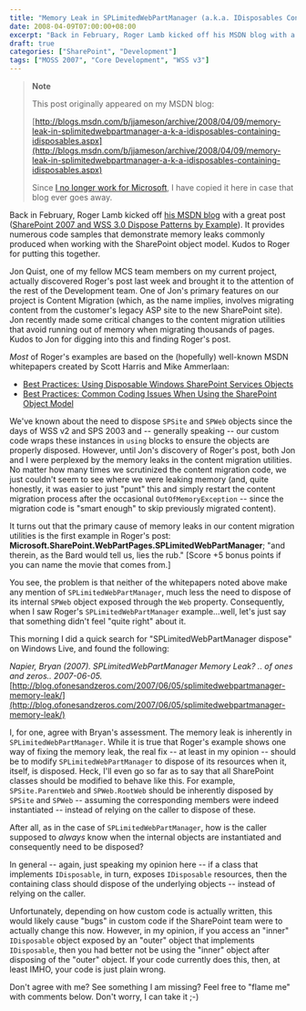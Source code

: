 ```yaml
---
title: "Memory Leak in SPLimitedWebPartManager (a.k.a. IDisposables Containing IDisposables)"
date: 2008-04-09T07:00:00+08:00
excerpt: "Back in February, Roger Lamb kicked off his MSDN blog with a great post ( SharePoint 2007 and WSS 3.0 Dispose Patterns by Example ). It provides numerous code samples that demonstrate memory leaks commonly produced when working with the SharePoint object..."
draft: true
categories: ["SharePoint", "Development"]
tags: ["MOSS 2007", "Core Development", "WSS v3"]
---
```


> **Note**
> 
> This post originally appeared on my MSDN blog:  
>   
> 
> [http://blogs.msdn.com/b/jjameson/archive/2008/04/09/memory-leak-in-splimitedwebpartmanager-a-k-a-idisposables-containing-idisposables.aspx](http://blogs.msdn.com/b/jjameson/archive/2008/04/09/memory-leak-in-splimitedwebpartmanager-a-k-a-idisposables-containing-idisposables.aspx)
> 
> Since [I no longer work for Microsoft](/blog/jjameson/archive/2011/09/02/last-day-with-microsoft.aspx), I have copied it here in case that blog ever goes away.


Back in February, Roger Lamb kicked off [his MSDN blog](http://blogs.msdn.com/rogerla) with a great post ([SharePoint 2007 and WSS 3.0 Dispose Patterns by Example](http://blogs.msdn.com/rogerla/archive/2008/02/12/sharepoint-2007-and-wss-3-0-dispose-patterns-by-example.aspx)). It provides numerous code samples that demonstrate memory leaks commonly produced when working with the SharePoint object model. Kudos to Roger for putting this together.

Jon Quist, one of my fellow MCS team members on my current project, actually discovered Roger's post last week and brought it to the attention of the rest of the Development team. One of Jon's primary features on our project is Content Migration (which, as the name implies, involves migrating content from the customer's legacy ASP site to the new SharePoint site). Jon recently made some critical changes to the content migration utilities that avoid running out of memory when migrating thousands of pages. Kudos to Jon for digging into this and finding Roger's post.

*Most* of Roger's examples are based on the (hopefully) well-known MSDN whitepapers created by Scott Harris and Mike Ammerlaan:

- [Best Practices: Using Disposable Windows SharePoint Services Objects](http://msdn2.microsoft.com/en-us/library/aa973248.aspx)
- [Best Practices: Common Coding Issues When Using the SharePoint Object Model](http://msdn2.microsoft.com/en-us/library/bb687949.aspx)


We've known about the need to dispose `SPSite` and `SPWeb` objects since the days of WSS v2 and SPS 2003 and -- generally speaking -- our custom code wraps these instances in `using` blocks to ensure the objects are properly disposed. However, until Jon's discovery of Roger's post, both Jon and I were perplexed by the memory leaks in the content migration utilities. No matter how many times we scrutinized the content migration code, we just couldn't seem to see where we were leaking memory (and, quite honestly, it was easier to just "punt" this and simply restart the content migration process after the occasional `OutOfMemoryException` -- since the migration code is "smart enough" to skip previously migrated content).

It turns out that the primary cause of memory leaks in our content migration utilities is the first example in Roger's post: **Microsoft.SharePoint.WebPartPages.SPLimitedWebPartManager**; "and therein, as the Bard would tell us, lies the rub." [Score +5 bonus points if you can name the movie that comes from.]

You see, the problem is that neither of the whitepapers noted above make any mention of `SPLimitedWebPartManager`, much less the need to dispose of its internal `SPWeb` object exposed through the `Web` property. Consequently, when I saw Roger's `SPLimitedWebPartManager` example...well, let's just say that something didn't feel "quite right" about it.

This morning I did a quick search for "SPLimitedWebPartManager dispose" on Windows Live, and found the following:

<cite>Napier, Bryan (2007). SPLimitedWebPartManager Memory Leak? .. of ones and zeros.. 2007-06-05.</cite>
[http://blog.ofonesandzeros.com/2007/06/05/splimitedwebpartmanager-memory-leak/](http://blog.ofonesandzeros.com/2007/06/05/splimitedwebpartmanager-memory-leak/)


I, for one, agree with Bryan's assessment. The memory leak is inherently in `SPLimitedWebPartManager`. While it is true that Roger's example shows one way of fixing the memory leak, the real fix -- at least in my opinion -- should be to modify `SPLimitedWebPartManager` to dispose of its resources when it, itself, is disposed. Heck, I'll even go so far as to say that all SharePoint classes should be modified to behave like this. For example, `SPSite.ParentWeb` and `SPWeb.RootWeb` should be inherently disposed by `SPSite` and `SPWeb` -- assuming the corresponding members were indeed instantiated -- instead of relying on the caller to dispose of these.

After all, as in the case of `SPLimitedWebPartManager`, how is the caller supposed to *always* know when the internal objects are instantiated and consequently need to be disposed?

In general -- again, just speaking my opinion here -- if a class that implements `IDisposable`, in turn, exposes `IDisposable` resources, then the containing class should dispose of the underlying objects -- instead of relying on the caller.

Unfortunately, depending on how custom code is actually written, this would likely cause "bugs" in custom code if the SharePoint team were to actually change this now. However, in my opinion, if you access an "inner" `IDisposable` object exposed by an "outer" object that implements `IDisposable`, then you had better not be using the "inner" object after disposing of the "outer" object. If your code currently does this, then, at least IMHO, your code is just plain wrong.

Don't agree with me? See something I am missing? Feel free to "flame me" with comments below. Don't worry, I can take it ;-)

